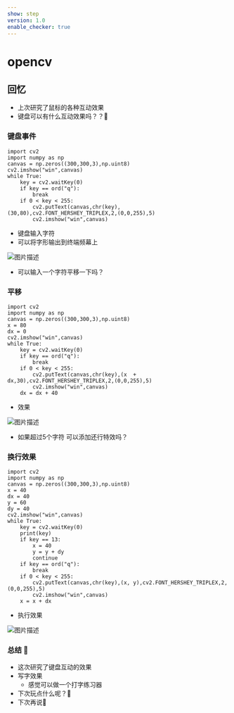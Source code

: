 ```yaml
---
show: step
version: 1.0
enable_checker: true
---
```


# opencv

## 回忆

- 上次研究了鼠标的各种互动效果
- 键盘可以有什么互动效果吗？？🤔


### 键盘事件
```
import cv2                        
import numpy as np                
canvas = np.zeros((300,300,3),np.uint8)                                         
cv2.imshow("win",canvas)             
while True:                       
    key = cv2.waitKey(0)          
    if key == ord("q"):           
        break                     
    if 0 < key < 255:             
        cv2.putText(canvas,chr(key),(30,80),cv2.FONT_HERSHEY_TRIPLEX,2,(0,0,255),5)
        cv2.imshow("win",canvas)
```

- 键盘输入字符
- 可以将字形输出到终端频幕上

![图片描述](https://doc.shiyanlou.com/courses/uid1190679-20240110-1704885374875)

- 可以输入一个字符平移一下吗？

### 平移
```
import cv2
import numpy as np
canvas = np.zeros((300,300,3),np.uint8)
x = 80
dx = 0
cv2.imshow("win",canvas)
while True:
    key = cv2.waitKey(0)
    if key == ord("q"):
        break
    if 0 < key < 255:
        cv2.putText(canvas,chr(key),(x  + dx,30),cv2.FONT_HERSHEY_TRIPLEX,2,(0,0,255),5)
        cv2.imshow("win",canvas)
    dx = dx + 40
```

- 效果

![图片描述](https://doc.shiyanlou.com/courses/uid1190679-20240110-1704885908438)

- 如果超过5个字符 可以添加还行特效吗？

### 换行效果

```
import cv2
import numpy as np
canvas = np.zeros((300,300,3),np.uint8)
x = 40
dx = 40
y = 60
dy = 40
cv2.imshow("win",canvas)
while True:
    key = cv2.waitKey(0)
    print(key)
    if key == 13:
        x = 40
        y = y + dy
        continue
    if key == ord("q"):
        break
    if 0 < key < 255:
        cv2.putText(canvas,chr(key),(x, y),cv2.FONT_HERSHEY_TRIPLEX,2,(0,0,255),5)
        cv2.imshow("win",canvas)
    x = x + dx
```

- 执行效果

![图片描述](https://doc.shiyanlou.com/courses/uid1190679-20240110-1704886376190)

### 总结 🤔

- 这次研究了键盘互动的效果
- 写字效果
	- 感觉可以做一个打字练习器
- 下次玩点什么呢？🤔
- 下次再说👋


